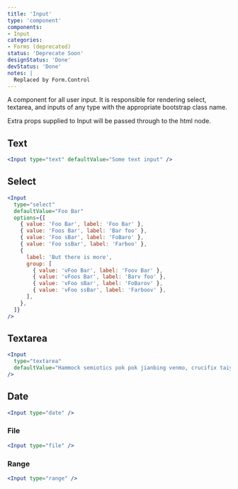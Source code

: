 ```yaml
---
title: 'Input'
type: 'component'
components:
- Input
categories:
- Forms (deprecated)
status: 'Deprecate Soon'
designStatus: 'Done'
devStatus: 'Done'
notes: |
  Replaced by Form.Control
---
```


A component for all user input. It is responsible for rendering select, textarea, and inputs of any type with the appropriate bootstrap class name.

Extra props supplied to Input will be passed through to the html node.

## Text

```jsx live
<Input type="text" defaultValue="Some text input" />
```

## Select

```jsx live
<Input
  type="select"
  defaultValue="Foo Bar"
  options={[
    { value: 'Foo Bar', label: 'Foo Bar' },
    { value: 'Foos Bar', label: 'Bar foo' },
    { value: 'Foo sBar', label: 'FoBaro' },
    { value: 'Foo ssBar', label: 'Farboo' },
    {
      label: 'But there is more',
      group: [
        { value: 'vFoo Bar', label: 'Foov Bar' },
        { value: 'vFoos Bar', label: 'Barv foo' },
        { value: 'vFoo sBar', label: 'FoBarov' },
        { value: 'vFoo ssBar', label: 'Farboov' },
      ],
    },
  ]}
/>
```

## Textarea

```jsx live
<Input
  type="textarea"
  defaultValue="Hammock semiotics pok pok jianbing venmo, crucifix taiyaki stumptown irony ennui knausgaard bitters synth slow-carb iPhone."
/>
```

## Date

```jsx live
<Input type="date" />
```

### File

```jsx live
<Input type="file" />
```

### Range

```jsx live
<Input type="range" />
```
